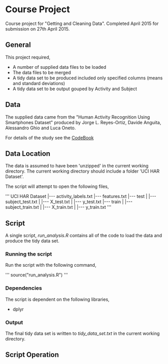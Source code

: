 # Course Project

Course project for "Getting and Cleaning Data". Completed April 2015 for submission on 27th April 2015.

## General

This project required,
* A number of supplied data files to be loaded
* The data files to be merged
* A tidy data set to be produced included only specified columns (means and standard deviations)
* A tidy data set to be output gouped by Activity and Subject

## Data

The supplied data came from the "Human Activity Recognition Using Smartphones Dataset" produced by Jorge L. Reyes-Ortiz, Davide Anguita, Alessandro Ghio and Luca Oneto.

For details of the study see the [CodeBook]("CodeBook.md")

## Data Location

The data is assumed to have been 'unzipped' in the current working directory. The current working directory should include a folder 'UCI HAR Dataset'. 

The script will attempt to open the following files,

'''
UCI HAR Dataset
  |--- activity_labels.txt
  |--- features.txt
  |--- test
  |       |--- subject_test.txt
  |       |--- X_test.txt
  |       |--- y_test.txt
  |--- train
  |       |--- subject_train.txt
  |       |--- X_train.txt
  |       |--- y_train.txt
'''

## Script
A single script, *run_analysis.R* contains all of the code to load the data and produce the tidy data set.

### Running the script
Run the script with the following command,

'''
source("run_analysis.R")
'''
### Dependencies

The script is dependent on the following libraries,
* dplyr

### Output

The final tidy data set is written to *tidy_data_set.txt* in the current working directory.

## Script Operation







